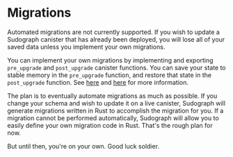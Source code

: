 # Migrations

Automated migrations are not currently supported. If you wish to update a Sudograph canister that has already been deployed, you will lose all of your saved data unless you implement your own migrations.

You can implement your own migrations by implementing and exporting `pre_upgrade` and `post_upgrade` canister functions. You can save your state to stable memory in the `pre_upgrade` function, and restore that state in the `post_upgrade` function. See [here](https://sdk.dfinity.org/docs/developers-guide/working-with-canisters.html) and [here](https://github.com/dfinity/cdk-rs/blob/main/examples/asset_storage/src/asset_storage_rs/lib.rs) for more information.

The plan is to eventually automate migrations as much as possible. If you change your schema and wish to update it on a live canister, Sudograph will generate migrations written in Rust to accomplish the migration for you. If a migration cannot be performed automatically, Sudograph will allow you to easily define your own migration code in Rust. That's the rough plan for now.

But until then, you're on your own. Good luck soldier.